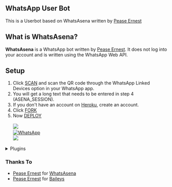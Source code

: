 ## WhatsApp User Bot

This is a Userbot based on WhatsAsena written by [Pease Ernest](https://github.com/PeaseErnest)

## What is WhatsAsena?

**WhatsAsena** is a WhatsApp bot written by [Pease Ernest](https://github.com/PeaseErnest). It does not log into your account and is written using the WhatsApp Web API.

## Setup

1. Click [SCAN](https://qr-hazel-alpha.vercel.app/) and scan the QR code through the WhatsApp Linked Devices option in your WhatsApp app.
2. You will get a long text that needs to be entered in step 4 (ASENA_SESSION).
3. If you don't have an account on [Heroku](https://signup.heroku.com/), create an account.
4. Click [FORK](https://github.com/PeaseErnest12287/bot4.git)
5. Now [DEPLOY](https://qr-hazel-alpha.vercel.app/)<br>
   <br>
   <a href="https://youtu.be/FAT06h8jPZY"><img src="https://img.shields.io/badge/-watch%20video-critical?style=for-the-badge&logo=youtube&logoColor=white"></a><br>
   <a href="https://chat.whatsapp.com/Jl6U29pBwmWLG3OOOfdPPt"><img alt="WhatsApp" src="https://img.shields.io/badge/-Whatsapp%20Group-lightgrey?style=for-the-badge&logo=whatsapp&logoColor=white"/></a><br>
   <a href="https://github.com/PeaseErnest12287/bot4/wiki/"><img src="https://img.shields.io/badge/plugins-blue?style=for-the-badge&logo=appveyor"/></a>

<!--
[![Run on Repl.it](https://replit.com/badge/github/PeaseErnest12287/bot4)](https://replit.com/@PeaseErnest/baileys-qr)
[![Deploy](https://www.herokucdn.com/deploy/button.svg)](https://heroku.com/deploy?template=https://github.com/PeaseErnest12287/bot4) -->
<details>
<summary>Plugins</summary>
<p>

| Active | Group commands |
| :----: | :------------- |
|   ✔️   | Kick           |
|   ✔️   | Tag            |
|   ✔️   | Add            |
|   ✔️   | Warn           |
|   ✔️   | Vote           |
|   ✔️   | Invite         |
|   ✔️   | Revoke         |
|   ✔️   | Demote         |
|   ✔️   | Promote        |
|   ✔️   | Banbye         |
|   ✔️   | Goodbye        |
|   ✔️   | Welcome        |
|   ✔️   | Schedule       |
|   ✔️   | Auto-mute      |
|   ✔️   | Mute/Unmute    |
|   ✔️   | Common/Diff    |

| Active | Dowloader commands    |
| :----: | :-------------------- |
|   ✔️   | Saavn                 |
|   ✔️   | Upload                |
|   ✔️   | Yta/Ytv               |
|   ✔️   | Unsplash              |
|   ✔️   | Mediafire             |
|   ✔️   | Pinterest             |
|   ✔️   | SoundCloud            |
|   ✔️   | TikTok video          |
|   ✔️   | Twitter video         |
|   ✔️   | Facebook video        |
|   ✔️   | Instagram story       |
|   ✔️   | YouTube audio/video   |
|   ✔️   | Instagram video/image |

| Active | Misc Commands     | Usage                        |
| :----: | :---------------- | :--------------------------- |
|   ✔️   | Qr                | Reads QR code                |
|   ✔️   | Ss                | Screenshot of web            |
|   ✔️   | Url               | Gets url of media            |
|   ✔️   | Trt               | Translates messages          |
|   ✔️   | Mp3               | Video to mp3                 |
|   ✔️   | Txt               | Image to text                |
|   ✔️   | Afk               | Away from keyboard           |
|   ✔️   | Cut               | Cuts mp3                     |
|   ✔️   | Pdf               | Images to pdf                |
|   ✔️   | Mp4               | Sticker to video             |
|   ✔️   | Take              | Change sticker pack info     |
|   ✔️   | Wiki              | Wikipedia search             |
|   ✔️   | Meme              | Text on photos               |
|   ✔️   | Trim              | Trims video                  |
|   ✔️   | Find              | Finds song                   |
|   ✔️   | Attp              | Coloured text sticker        |
|   ✔️   | Alive             | Check if bot is alive        |
|   ✔️   | Whois             | Group or individual data     |
|   ✔️   | Movie             | Shows movie info             |
|   ✔️   | Merge             | Merges videos                |
|   ✔️   | Voice             | Converts voice to mp3        |
|   ✔️   | Topdf             | Document to pdf              |
|   ✔️   | Emoji             | Converts emoji to sticker    |
|   ✔️   | Lydia             | Auto AI chat                 |
|   ✔️   | Sticker           | Photo/video to sticker       |
|   ✔️   | Reverse           | Reverses audio/video         |
|   ✔️   | Unvoice           | Converts audio to voices     |
|   ✔️   | Wasted            | Applies wasted logo          |
|   ✔️   | Trigged           | Applies triggered effect     |
|   ✔️   | Forward           | Forwards msg using jid       |
|   ✔️   | Compress          | Compresses video             |
|   ✔️   | Google            | Google reverse image search  |
|   ✔️   | Upload            | Download from Url            |
|   ✔️   | Weather           | Shows weather                |
|   ✔️   | Getjids           | Gets jids of chats           |
|   ✔️   | Removebg          | Removes background           |
|   ✔️   | Setabout          | Sets bio                     |
|   ✔️   | Setstatus         | Sets status                  |
|   ✔️   | Pitch/low/bass    | Applies audio effects        |
|   ✔️   | Histo/vector/aves | Converts audio to video      |
|   ✔️   | Block/unblock     | Blocks/unblocks members      |
|   ✔️   | Broadcast         | Custom broadcasting messages |

</p>
</details>
   
### Thanks To

- [Pease Ernest](https://github.com/PeaseErnest) for [WhatsAsena](https://github.com/PeaseErnest/WhatsAsena)
- [Pease Ernest](https://github.com/PeaseErnest) for [Baileys](https://github.com/PeaseErnest/Baileys)
